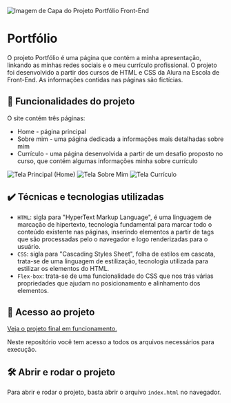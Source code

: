 ![Imagem de Capa do Projeto Portfólio Front-End](https://github.com/josewellingtonn/portfolio-alura/assets/152819590/8a8d069a-6adb-4377-8b69-656bd1a90298)
  
# Portfólio

O projeto Portfólio é uma página que contém a minha apresentação, linkando as minhas redes sociais e o meu currículo profissional. O projeto foi desenvolvido a partir dos cursos de HTML e CSS da Alura na Escola de Front-End. As informações contidas nas páginas são fictícias.

## 🔨 Funcionalidades do projeto

O site contém três páginas:
* Home - página principal
* Sobre mim - uma página dedicada a informações mais detalhadas sobre mim
* Currículo - uma página desenvolvida a partir de um desafio proposto no curso, que contém algumas informações minha sobre currículo

![Tela Principal (Home)](https://github.com/josewellingtonn/portfolio-alura/assets/152819590/03b85e52-931e-441f-b77d-aee3d089943e)
![Tela Sobre Mim](https://github.com/josewellingtonn/portfolio-alura/assets/152819590/232d06ab-9ee0-4afe-8d59-31049278c2a4)
![Tela Currículo](https://github.com/josewellingtonn/portfolio-alura/assets/152819590/32e92b0b-9f0a-40a9-8366-375202d430b4)

## ✔️ Técnicas e tecnologias utilizadas

- `HTML`: sigla para "HyperText Markup Language", é uma linguagem de marcação de hipertexto, tecnologia fundamental para marcar todo o conteúdo existente nas páginas, inserindo elementos a partir de tags que são processadas pelo o navegador e logo renderizadas para o usuário.
- `CSS`: sigla para "Cascading Styles Sheet", folha de estilos em cascata, trata-se de uma linguagem de estilização, tecnologia utilizada para estilizar os elementos do HTML.
- `Flex-box`: trata-se de uma funcionalidade do CSS que nos trás várias propriedades que ajudam no posicionamento e alinhamento dos elementos.

## 📁 Acesso ao projeto

[Veja o projeto final em funcionamento.]()

Neste repositório você tem acesso a todos os arquivos necessários para execução.

## 🛠️ Abrir e rodar o projeto

Para abrir e rodar o projeto, basta abrir o arquivo `index.html` no navegador.
